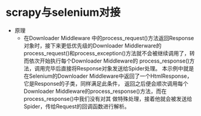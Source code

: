 # scrapy与selenium对接
- 原理
    - 在Downloader Middleware 中的process_request()方法返回Response对象时，接下来更低优先级的Downloader Middlerware的
      process_request()和process_exception()方法就不会被继续调用了，转而依次开始执行每个Downloader Middleware的
      process_response()方法，调用完毕后直接将Response对象发送给Spider处理。
      本示例中就是在Selenium的Downloader Middleware中返回了一个HtmlResponse，它是Response的子类，同样满足此条件，
      返回之后便会顺次调用每个Downloader Middleware的process_response()方法，而在process_response()中我们没有对其
      做特殊处理，接着他就会被发送给Spider，传给Request的回调函数进行解析。